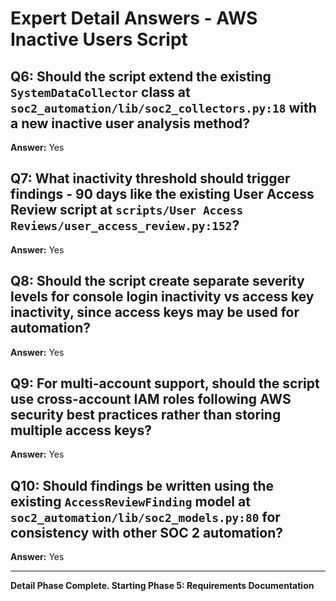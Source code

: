 # Expert Detail Answers - AWS Inactive Users Script

## Q6: Should the script extend the existing `SystemDataCollector` class at `soc2_automation/lib/soc2_collectors.py:18` with a new inactive user analysis method?
**Answer:** Yes

## Q7: What inactivity threshold should trigger findings - 90 days like the existing User Access Review script at `scripts/User Access Reviews/user_access_review.py:152`?
**Answer:** Yes

## Q8: Should the script create separate severity levels for console login inactivity vs access key inactivity, since access keys may be used for automation?
**Answer:** Yes

## Q9: For multi-account support, should the script use cross-account IAM roles following AWS security best practices rather than storing multiple access keys?
**Answer:** Yes

## Q10: Should findings be written using the existing `AccessReviewFinding` model at `soc2_automation/lib/soc2_models.py:80` for consistency with other SOC 2 automation?
**Answer:** Yes

---

**Detail Phase Complete. Starting Phase 5: Requirements Documentation**